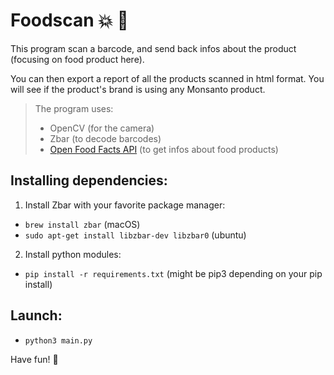 # Foodscan :boom: :banana:

This program scan a barcode, and send back infos about the product (focusing on food product here).

You can then export a report of all the products scanned in html format. You will see if the product's brand is using any Monsanto product.

>The program uses:
>  - OpenCV (for the camera)
>  - Zbar (to decode barcodes)
>  - [Open Food Facts API](https://fr.openfoodfacts.org/data) (to get infos about food products)


## Installing dependencies:

1) Install Zbar with your favorite package manager:
  - ```brew install zbar``` (macOS)
  - ```sudo apt-get install libzbar-dev libzbar0``` (ubuntu)
 
2) Install python modules:
  - ```pip install -r requirements.txt``` (might be pip3 depending on your pip install)
  
## Launch:

  - ```python3 main.py```
 
Have fun! :rainbow:
